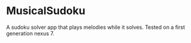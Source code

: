 MusicalSudoku
=============

A sudoku solver app that plays melodies while it solves. Tested on a first generation nexus 7.
